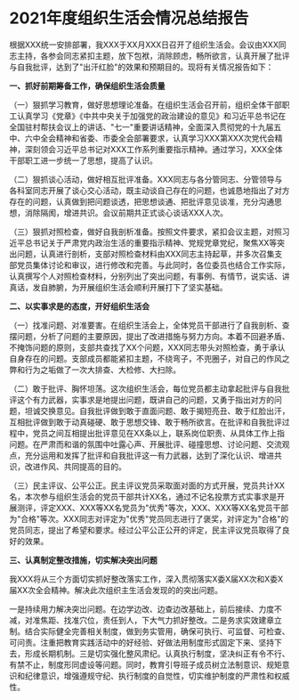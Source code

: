 # 2021年度组织生活会情况总结报告

根据XXX统一安排部署，我XXX于XX月XXX日召开了组织生活会。会议由XXX同志主持，各参会同志紧扣主题，放下包袱，消除顾虑，畅所欲言，认真开展了批评与自我批评，达到了"出汗红脸"的效果和预期目的。现将有关情况报告如下：

**一、抓好前期筹备工作，确保组织生活会质量**

（一）狠抓学习教育，做好思想理论准备。在组织生活会召开前，组织全体干部职工认真学习《党章》《中共中央关于加强党的政治建设的意见》和习近平总书记在全国驻村帮扶会议上的讲话、"七一"重要讲话精神，全面深入贯彻党的十九届五中、六中全会精神和省委、市委全会部署要求，认真学习XXX第XXX次党代会精神，深刻领会习近平总书记对XXX工作系列重要指示精神。通过学习，XXX全体干部职工进一步统一了思想，提高了认识。

（二）狠抓谈心活动，做好相互批评准备。XXX同志与各分管同志、分管领导与各科室同志开展了谈心交心活动，既主动谈自己存在的问题，也诚恳地指出了对方存在的问题，认真做到把问题谈透，把思想谈通、把批评意见谈准，充分沟通思想，消除隔阂，增进共识。会议前期共正式谈心谈话XXX人次。

（三）狠抓对照检查，做好自我剖析准备。按照文件要求，紧扣会议主题，对照习近平总书记关于严肃党内政治生活的重要指示精神、党规党章党纪，聚焦XX等突出问题，认真进行剖析，支部对照检查材料由XXX同志主持起草，并多次召集支部党员集体讨论和审议，进行修改和完善。与此同时，各位委员也结合工作实际，认真撰写个人对照检查材料，分别列出了突出问题，有事例、有情节，说实话、讲真话，发自肺腑，为开展组织生活会顺利开展打下了坚实基础。

**二、以实事求是的态度，开好组织生活会**

（一）找准问题、对准要害。在组织生活会上，全体党员干部进行了自我剖析、查摆问题，分析了问题的主要原因，提出了改进措施与努力方向。本着不回避矛盾、不掩饰问题的原则，支部共查找了XX个问题，XXX同志带头对照检查，勇于承认自身存在的问题。支部成员都能紧扣主题，不绕弯子，不兜圈子，对自己的作风之弊和行为之垢做了一次大排查、大检修、大扫除。

（二）敢于批评、胸怀坦荡。这次组织生活会，每位党员都主动拿起批评与自我批评这个有力武器，实事求是地提出问题，既讲自己的问题，又勇于指出对方的问题，坦诚交换意见。自我批评做到敢于直面问题、敢于揭短亮丑、敢于红脸出汗，互相批评做到敢于动真碰硬、敢于思想交锋、敢于畅所欲言。在批评和自我批评过程中，党员之间互相提出批评意见在XX条以上，联系岗位职责、从具体工作上指问题。在严肃而和谐的氛围中吐露心声、开展批评、碰撞思想、讨论问题、交流观点，充分运用和发挥了批评和自我批评这一有力武器，达到了深化认识、增进共识，改进作风、共同提高的目的。

（三）民主评议、公平公正。民主评议党员采取面对面的方式开展，党员共计XX名，本次参与组织生活会的党员干部共计XX名，通过不记名投票方式实事求是开展测评，评定XXX、XXX等XX名党员为"优秀"等次，XXX、XXX等XX名党员干部为"合格"等次。XXX同志对评定为"优秀"党员同志进行了褒奖，对评定为"合格"的党员同志，提出了希望和要求。经过公平公正公开的评定，民主评议党员取得了良好的效果。

**三、认真制定整改措施，切实解决突出问题**

我XXX将从三个方面切实抓好整改落实工作，深入贯彻落实X委X届XX次和X委X届XX次全会精神。解决此次组织主生活会发现的的突出问题。

一是持续用力解决突岀问题。在边学边改、边查边改基础上，前后接续、力度不减，对准焦距、找准穴位，责任到人，下大气力抓好整改。二是务求实效建章立制。结合实际健全完善相关制度，做到务实管用，确保可执行、可监督、可检查、可问责。注重把教育实践活动中的好经验、好做法用制度形式固定下来、坚持下去，形成长期机制。三是切实强化整风肃纪。认真执行制度，坚决纠正有令不行、有禁不止，制度形同虚设等问题。同时，教育引导班子成员树立法制意识、规矩意识和纪律意识，增强遵规守纪、执行制度的自觉性，切实维护制度的严肃性和权威性。
